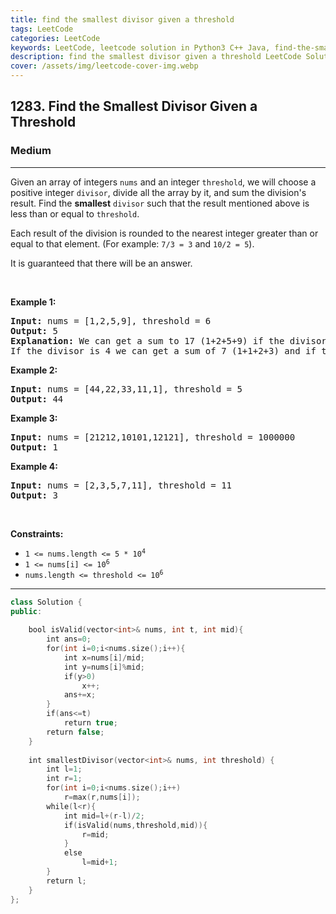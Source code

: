```yaml
---
title: find the smallest divisor given a threshold
tags: LeetCode
categories: LeetCode
keywords: LeetCode, leetcode solution in Python3 C++ Java, find-the-smallest-divisor-given-a-threshold solution
description: find the smallest divisor given a threshold LeetCode Solution Explained
cover: /assets/img/leetcode-cover-img.webp
---
```



<h2>1283. Find the Smallest Divisor Given a Threshold</h2><h3>Medium</h3><hr><div><p>Given an array of integers <code>nums</code> and an integer <code>threshold</code>, we will choose a positive integer <code>divisor</code>, divide all the array by it, and sum the division's result. Find the <strong>smallest</strong> <code>divisor</code> such that the result mentioned above is less than or equal to <code>threshold</code>.</p>

<p>Each result of the division is rounded to the nearest integer greater than or equal to that element. (For example: <code>7/3 = 3</code> and <code>10/2 = 5</code>).</p>

<p>It is guaranteed that there will be an answer.</p>

<p>&nbsp;</p>
<p><strong>Example 1:</strong></p>

<pre><strong>Input:</strong> nums = [1,2,5,9], threshold = 6
<strong>Output:</strong> 5
<strong>Explanation:</strong> We can get a sum to 17 (1+2+5+9) if the divisor is 1. 
If the divisor is 4 we can get a sum of 7 (1+1+2+3) and if the divisor is 5 the sum will be 5 (1+1+1+2). 
</pre>

<p><strong>Example 2:</strong></p>

<pre><strong>Input:</strong> nums = [44,22,33,11,1], threshold = 5
<strong>Output:</strong> 44
</pre>

<p><strong>Example 3:</strong></p>

<pre><strong>Input:</strong> nums = [21212,10101,12121], threshold = 1000000
<strong>Output:</strong> 1
</pre>

<p><strong>Example 4:</strong></p>

<pre><strong>Input:</strong> nums = [2,3,5,7,11], threshold = 11
<strong>Output:</strong> 3
</pre>

<p>&nbsp;</p>
<p><strong>Constraints:</strong></p>

<ul>
	<li><code>1 &lt;= nums.length &lt;= 5 * 10<sup>4</sup></code></li>
	<li><code>1 &lt;= nums[i] &lt;= 10<sup>6</sup></code></li>
	<li><code>nums.length &lt;= threshold &lt;= 10<sup>6</sup></code></li>
</ul>
</div>

---




```cpp
class Solution {
public:
    
    bool isValid(vector<int>& nums, int t, int mid){
        int ans=0;
        for(int i=0;i<nums.size();i++){
            int x=nums[i]/mid;
            int y=nums[i]%mid;
            if(y>0)
                x++;
            ans+=x;
        }
        if(ans<=t)
            return true;
        return false;
    }
    
    int smallestDivisor(vector<int>& nums, int threshold) {
        int l=1;
        int r=1;
        for(int i=0;i<nums.size();i++)
            r=max(r,nums[i]);
        while(l<r){
            int mid=l+(r-l)/2;
            if(isValid(nums,threshold,mid)){
                r=mid;
            }
            else
                l=mid+1;
        }
        return l;
    }
};

```
